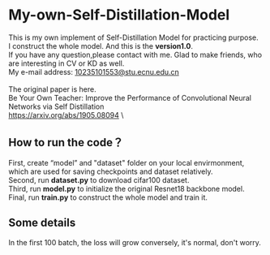 # My-own-Self-Distillation-Model
This is my own implement of Self-Distillation Model for practicing purpose.  \
I construct the whole model.  And this is the **version1.0**.  \
If you have any question,please contact with me. Glad to make friends, who are interesting in CV or KD as well.  \
My e-mail address: 10235101553@stu.ecnu.edu.cn \
\
The original paper is here.  \
Be Your Own Teacher: Improve the Performance of Convolutional Neural Networks via Self Distillation  \
<https://arxiv.org/abs/1905.08094> \

## How to run the code？ 
First, create “model” and "dataset" folder on your local envirmonment, which are used for saving checkpoints and dataset relatively. \
Second, run **dataset.py** to download cifar100 dataset. \
Third, run **model.py** to initialize the original Resnet18 backbone model. \
Final, run **train.py** to construct the whole model and train it. 

## Some details 
In the first 100 batch, the loss will grow conversely, it's normal, don't worry.
